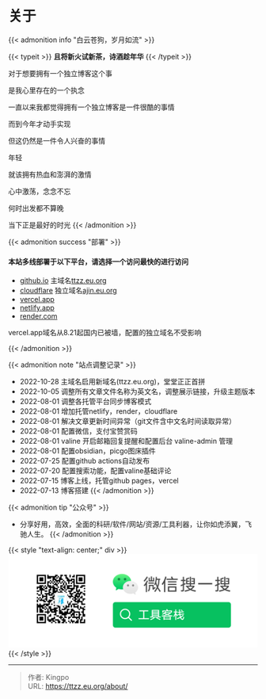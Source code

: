 # 关于



{{< admonition info "白云苍狗，岁月如流" >}}

 {{< typeit >}}
 **且将新火试新茶，诗酒趁年华**
 {{< /typeit >}}

对于想要拥有一个独立博客这个事

是我心里存在的一个执念

一直以来我都觉得拥有一个独立博客是一件很酷的事情

而到今年才动手实现

但这仍然是一件令人兴奋的事情

年轻

就该拥有热血和澎湃的激情

心中激荡，念念不忘

何时出发都不算晚

当下正是最好的时光
{{< /admonition >}}

{{< admonition success "部署" >}}
#### 本站多线部署于以下平台，请选择一个访问最快的进行访问
- [github.io](https://charlie-king.github.io) 主域名[ttzz.eu.org](https://ttzz.eu.org/)
- [cloudflare](https://charlie-king-github-io.pages.dev/) 独立域名[ajin.eu.org](https://ajin.eu.org/)
- [vercel.app](https://zhjin.eu.org/)
- [netlify.app](https://kingpo.netlify.app/)
- [render.com](https://kpo.onrender.com)

vercel.app域名从8.21起国内已被墙，配置的独立域名不受影响

{{< /admonition >}}


{{< admonition note "站点调整记录" >}}
- 2022-10-28 主域名启用新域名(ttzz.eu.org)，堂堂正正首拼
- 2022-10-05 调整所有文章文件名称为英文名，调整展示链接，升级主题版本
- 2022-08-01 调整各托管平台同步博客模式
- 2022-08-01 增加托管netlify，render，cloudflare
- 2022-08-01 解决文章更新时间异常（git文件含中文名时间读取异常）
- 2022-08-01 配置微信，支付宝赞赏码
- 2022-08-01 valine 开启邮箱回复提醒和配置后台 valine-admin 管理
- 2022-08-01 配置obsidian，picgo图床插件
- 2022-07-25 配置github actions自动发布
- 2022-07-20 配置搜索功能，配置valine基础评论
- 2022-07-15 博客上线，托管github pages，vercel
- 2022-07-13 博客搭建
{{< /admonition >}}


{{< admonition tip "公众号" >}}
- 分享好用，高效，全面的科研/软件/网站/资源/工具利器，让你如虎添翼，飞驰人生。
{{< /admonition >}}

{{< style "text-align: center;" div >}}
 ![公众号](/images/toolkz.png)
{{< /style >}}



---

> 作者: Kingpo  
> URL: https://ttzz.eu.org/about/  

